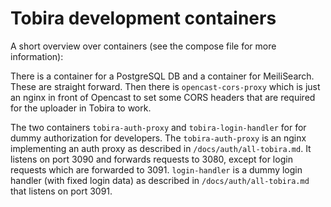 # Tobira development containers

A short overview over containers (see the compose file for more information):

There is a container for a PostgreSQL DB and a container for MeiliSearch.
These are straight forward.
Then there is `opencast-cors-proxy` which is just an nginx in front of Opencast to set some CORS headers that are required for the uploader in Tobira to work.

The two containers `tobira-auth-proxy` and `tobira-login-handler` for for dummy authorization for developers.
The `tobira-auth-proxy` is an nginx implementing an auth proxy as described in `/docs/auth/all-tobira.md`.
It listens on port 3090 and forwards requests to 3080, except for login requests which are forwarded to 3091.
`login-handler` is a dummy login handler (with fixed login data) as described in `/docs/auth/all-tobira.md` that listens on port 3091.
